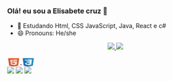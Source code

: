 ### Olá! eu sou a Elisabete cruz 👋

- 🌱 Estudando Html, CSS  JavaScript, Java, React e  c#
- 😄 Pronouns: He/she

<div align="center">
  <a href="https://github.com/elisabetecruz">
  <img height="120em" src="https://github-readme-stats.vercel.app/api?username=elisabetecruz&show_icons=true&theme=dracula&include_all_commits=true&count_private=true"/>
  <img height="120em" src="https://github-readme-stats.vercel.app/api/top-langs/?username=elisabetecruz&layout=compact&langs_count=7&theme=dracula"/>
</div>
  
  <div style="display: inline_block"><br>
     <img align="center" alt="Elisa-HTML" height="20" width="30" src="https://raw.githubusercontent.com/devicons/devicon/master/icons/html5/html5-original.svg">
    <img align="center" alt="Elisa-CSS" height="20" width="30" src="https://raw.githubusercontent.com/devicons/devicon/master/icons/css3/css3-original.svg">
    </div>
  
  
  <div>
 <a href="https://instagram.com/betecrcarmo" target="_blank"><img src="https://img.shields.io/badge/-Instagram-%23E4405F?style=for-the-badge&logo=instagram&logoColor=white" target="_blank"></a>
 <a href = "mailto:elisabetepereira68@yahoo.com.com"><img src="https://img.shields.io/badge/-yahoo-%23333?style=for-the-badge&logo=yahoo&logoColor=white" target="_blank"></a>
 <a href="https://www.linkedin.com/in/elisabete-cruzpereira" target="_blank"><img src="https://img.shields.io/badge/-LinkedIn-%230077B5?style=for-the-badge&logo=linkedin&logoColor=white" target="_blank"></a> 

</div>



















